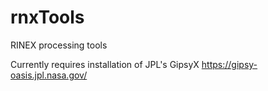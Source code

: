# rnxTools
RINEX processing tools

Currently requires installation of JPL's GipsyX
https://gipsy-oasis.jpl.nasa.gov/